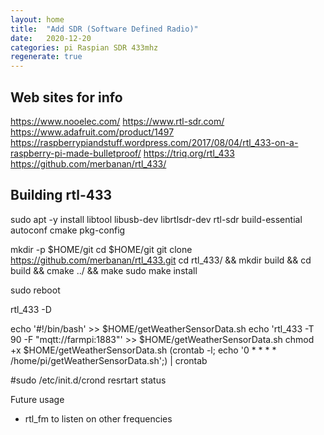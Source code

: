 ```yaml
---
layout: home
title:  "Add SDR (Software Defined Radio)"
date:   2020-12-20
categories: pi Raspian SDR 433mhz
regenerate: true
---
```

 
## Web sites for info
https://www.nooelec.com/
https://www.rtl-sdr.com/
https://www.adafruit.com/product/1497
https://raspberrypiandstuff.wordpress.com/2017/08/04/rtl_433-on-a-raspberry-pi-made-bulletproof/
https://triq.org/rtl_433
https://github.com/merbanan/rtl_433/

## Building rtl-433
<p class="codeBlock">sudo apt -y install libtool libusb-dev librtlsdr-dev rtl-sdr build-essential autoconf cmake pkg-config

mkdir -p $HOME/git
cd $HOME/git
git clone https://github.com/merbanan/rtl_433.git
cd rtl_433/ && mkdir build && cd build && cmake ../ && make
sudo make install
</p>

sudo reboot

rtl_433 -D

echo '#!/bin/bash' >>  $HOME/getWeatherSensorData.sh
echo 'rtl_433 -T 90 -F "mqtt://farmpi:1883"' >>  $HOME/getWeatherSensorData.sh
chmod +x $HOME/getWeatherSensorData.sh
(crontab -l; echo '0 * * * * /home/pi/getWeatherSensorData.sh';) | crontab

#sudo /etc/init.d/crond resrtart status

Future usage
- rtl_fm to listen on other frequencies

